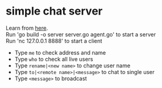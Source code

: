 # simple chat server
Learn from [here](https://bilibili.com/video/BV1gf4y1r79E).    
Run 'go build -o server server.go agent.go' to start a server    
Run 'nc 127.0.0.1 8888' to start a client      
- Type `me` to check address and name   
- Type `who` to check all live users   
- Type `rename|<new name>` to change user name   
- Type `to|<remote name>|<message>` to chat to single user    
- Type `<message>` to broadcast      